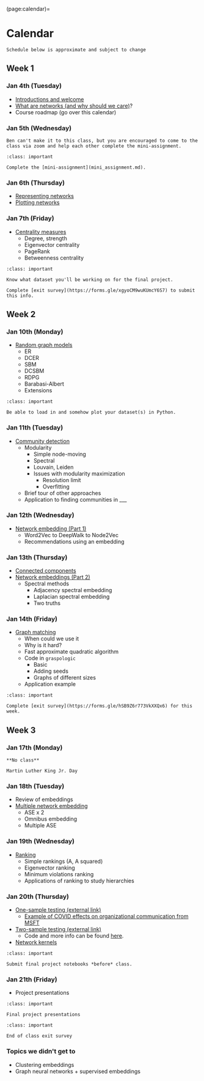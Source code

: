 (page:calendar)=
# Calendar 
```{note}
Schedule below is approximate and subject to change
```

## Week 1
### Jan 4th (Tuesday)
- [Introductions and welcome](https://bdpedigo.github.io/networks-course/welcome.html)
- [What are networks (and why should we care)]([what_are_networks](https://bdpedigo.github.io/networks-course/what_are_networks.html))?
- Course roadmap (go over this calendar)


### Jan 5th (Wednesday)
```{warning} 
Ben can't make it to this class, but you are encouraged to come to the class via zoom and help each other complete the mini-assignment.
```

```{admonition} Due
:class: important

Complete the [mini-assignment](mini_assignment.md).
```

### Jan 6th (Thursday)
- [Representing networks](representing_networks.ipynb)
- [Plotting networks](plotting_networks.ipynb)

### Jan 7th (Friday)
- [Centrality measures](centrality.ipynb)
   - Degree, strength
   - Eigenvector centrality
   - PageRank
   - Betweenness centrality

```{admonition} Due
:class: important

Know what dataset you'll be working on for the final project.

Complete [exit survey](https://forms.gle/xgyoCM9wuKUmcY6S7) to submit this info.
```

## Week 2
### Jan 10th (Monday)
- [Random graph models](random_graphs.ipynb)
   - ER
   - DCER
   - SBM
   - DCSBM
   - RDPG
   - Barabasi-Albert
   - Extensions

```{admonition} Due
:class: important

Be able to load in and somehow plot your dataset(s) in Python.
```

### Jan 11th (Tuesday)
- [Community detection](community_detection.ipynb)
   - Modularity
     - Simple node-moving
     - Spectral
     - Louvain, Leiden
     - Issues with modularity maximization
       - Resolution limit
       - Overfitting
   - Brief tour of other approaches
   - Application to finding communities in ___

### Jan 12th (Wednesday)
- [Network embedding (Part 1)](embedding.ipynb)
   - Word2Vec to DeepWalk to Node2Vec
   - Recommendations using an embedding 

### Jan 13th (Thursday)
- [Connected components](connected_components.ipynb)
- [Network embeddings (Part 2)](embedding.ipynb)
  - Spectral methods
    - Adjacency spectral embedding
    - Laplacian spectral embedding
    - Two truths
  

### Jan 14th (Friday)
- [Graph matching](graph_matching.ipynb)
   - When could we use it 
   - Why is it hard?
   - Fast approximate quadratic algorithm
   - Code in `graspologic`
     - Basic
     - Adding seeds
     - Graphs of different sizes
   - Application example

```{admonition} Due
:class: important

Complete [exit survey](https://forms.gle/hSB9Z6r773VkXXQx6) for this week.
```

## Week 3
### Jan 17th (Monday)
```{warning} 
**No class**

Martin Luther King Jr. Day
```

### Jan 18th (Tuesday)
- Review of embeddings
- [Multiple network embedding](multiple_embedding.ipynb)
   - ASE x 2 
   - Omnibus embedding
   - Multiple ASE

### Jan 19th (Wednesday)
- [Ranking](ranking.ipynb)
   - Simple rankings (A, A squared)
   - Eigenvector ranking
   - Minimum violations ranking
   - Applications of ranking to study hierarchies

### Jan 20th (Thursday)
- [One-sample testing (external link)](https://docs.neurodata.io/maggot_connectome/feedforwardness_data.html)
  - [Example of COVID effects on organizational communication from MSFT](http://116.203.245.78/studii/sars-cov-2/2104.00641.pdf) 
- [Two-sample testing (external link)](https://docs.neurodata.io/bilateral-connectome/nmc.pdf)
  - Code and more info can be found [here](https://github.com/neurodata/bilateral-connectome).
- [Network kernels](https://ysig.github.io/GraKeL/0.1a8/classes.html#kernels)

```{admonition} Due
:class: important

Submit final project notebooks *before* class.
```

### Jan 21th (Friday)
- Project presentations

```{admonition} Due
:class: important

Final project presentations
```

```{admonition} Due
:class: important

End of class exit survey
```

### Topics we didn't get to
- Clustering embeddings
- Graph neural networks + supervised embeddings